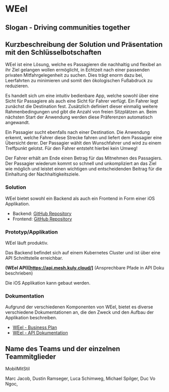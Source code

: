 # WEel

## Slogan - Driving communities together

## Kurzbeschreibung der Solution und Präsentation mit den Schlüsselbotschaften

WEel ist eine Lösung, welche es Passagieren die nachhaltig und flexibel an ihr Ziel gelangen wollen ermöglicht, in Echtzeit nach einer passenden privaten Mitfahrgelegenheit zu suchen. Dies trägt enorm dazu bei, Leerfahrten zu minimieren und somit den ökologischen Fußabdruck zu reduzieren.

Es handelt sich um eine intuitiv bedienbare App, welche sowohl über eine Sicht für Passagiere als auch eine Sicht für Fahrer verfügt. 
Ein Fahrer legt zunächst die Destination fest. Zusätzlich definiert dieser einmalig weitere Rahmenbedingungen und gibt die Anzahl von freien Sitzplätzen an. Beim nächsten Start der Anwendung werden diese Präferenzen automatisch angewandt.

Ein Passagier sucht ebenfalls nach einer Destination. Die Anwendung erkennt, welche Fahrer diese Strecke fahren und liefert dem Passagier eine Übersicht derer. 
Der Passagier wählt den Wunschfahrer und wird zu einem Treffpunkt gelotst. 
Für den Fahrer entsteht hierbei kein Umweg!

Der Fahrer erhält am Ende einen Betrag für das Mitnehmen des Passagiers. Der Passagier wiederum kommt so schnell und unkompliziert an das Ziel wie möglich und leistet einen wichtigen und entscheidenden Beitrag für die Einhaltung der Nachhaltigkeitsziele.

### Solution
WEel bietet sowohl ein Backend als auch ein Frontend in Form einer iOS Applikation.
* Backend: [GitHub Repository](https://github.com/mobil-mit-stil/backend)
* Frontend: [GitHub Repository](https://github.com/mobil-mit-stil/iOSApp)

### Prototyp/Applikation
WEel läuft produktiv. 

Das Backend befindet sich auf einem Kubernetes Cluster und ist über eine API Schnittstelle erreichbar. 

**(WEel API)[https://api.mesh.kuly.cloud/]** (Ansprechbare Pfade in API Doku beschrieben)

Die iOS Applikation kann gebaut werden.

### Dokumentation
Aufgrund der verschiedenen Komponenten von WEel, bietet es diverse verschiedene Dokumentationen an, die den Zweck und den Aufbau der Applikation beschreiben.

* [WEel - Business Plan](./business_plan.pdf)
* [WEel - API Dokumentation](./api.md)

## Name des Teams und der einzelnen Teammitglieder
MobilMitStil

Marc Jacob, Dustin Ramseger, Luca Schimweg, Michael Spilger, Duc Vo Ngoc, 
